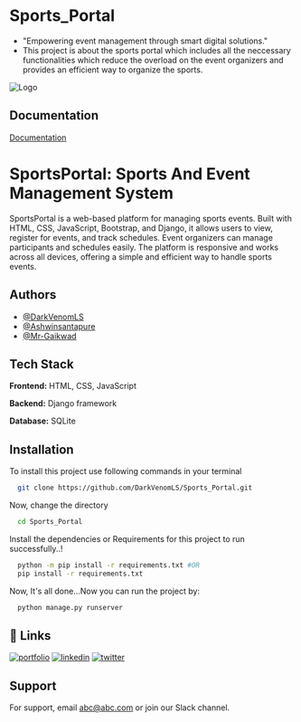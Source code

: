 # Sports_Portal
- "Empowering event management through smart digital solutions."
- This project is about the sports portal which includes all the neccessary functionalities which reduce the overload on the event organizers and provides an efficient way to organize the sports.

<!-- ![Logo](https://dev-to-uploads.s3.amazonaws.com/uploads/articles/th5xamgrr6se0x5ro4g6.png) -->
![Logo](https://dev-to-uploads.s3.amazonaws.com/uploads/articles/th5xamgrr6se0x5ro4g6.png)


## Documentation

[Documentation](https://github.com/DarkVenomLS/Sports_Portal/README.md)


# SportsPortal: Sports And Event Management System

SportsPortal is a web-based platform for managing sports events. Built with HTML, CSS, JavaScript, Bootstrap, and Django, it allows users to view, register for events, and track schedules. Event organizers can manage participants and schedules easily. The platform is responsive and works across all devices, offering a simple and efficient way to handle sports events.



## Authors

- [@DarkVenomLS](https://www.github.com/DarkVenomLS)
- [@Ashwinsantapure](https://www.github.com/Ashwinsantapure)
- [@Mr-Gaikwad](https://www.github.com/Mr-Gaikwad)


## Tech Stack

**Frontend:** HTML, CSS, JavaScript

**Backend:** Django framework

**Database:** SQLite


## Installation

To install this project use following commands in your terminal

```bash
  git clone https://github.com/DarkVenomLS/Sports_Portal.git
```
Now, change the directory
```bash
  cd Sports_Portal
```
Install the dependencies or Requirements for this project to run successfully..!
```bash
  python -m pip install -r requirements.txt #OR
  pip install -r requirements.txt
```
Now, It's all done...Now you can run the project by:
```bash
  python manage.py runserver
```


## 🔗 Links
[![portfolio](https://img.shields.io/badge/my_portfolio-000?style=for-the-badge&logo=ko-fi&logoColor=white)](https://katherineoelsner.com/)
[![linkedin](https://img.shields.io/badge/linkedin-0A66C2?style=for-the-badge&logo=linkedin&logoColor=white)](https://www.linkedin.com/)
[![twitter](https://img.shields.io/badge/twitter-1DA1F2?style=for-the-badge&logo=twitter&logoColor=white)](https://twitter.com/)

## Support

For support, email abc@abc.com or join our Slack channel.

